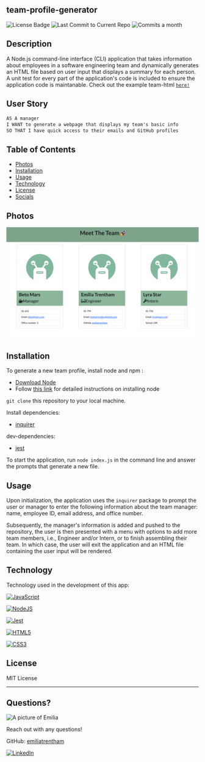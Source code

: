 ## team-profile-generator


  ![License Badge](https://img.shields.io/badge/license-MIT-brightgreen)
 ![Last Commit to Current Repo](https://img.shields.io/github/last-commit/emiliatrentham/OOP-team-profile-generator)
![Commits a month](https://img.shields.io/github/commit-activity/m/emiliatrentham/OOP-team-profile-generator)


## Description 

A Node.js command-line interface (CLI) application that takes information about employees in a software engineering team and dynamically generates an HTML file based on user input that displays a summary for each person. A unit test for every part of the application's code is included to ensure the application code is maintanable. Check out the example team-html
[`here!`](https://github.com/emiliatrentham/OOP-team-profile-generator/blob/main/dist/team.html) 

## User Story

```
AS A manager
I WANT to generate a webpage that displays my team's basic info
SO THAT I have quick access to their emails and GitHub profiles

```

## Table of Contents 
* [Photos](#screenshots)
* [Installation](#installation)
* [Usage](#usage)
* [Technology](#technology)
* [License](#license)
* [Socials](#questions)

## Photos
![Team Profile Rendered Output Screenshot](./Assets/project-screenshot.png)


## Installation

To generate a new team profile, install node and npm : 
 - [Download Node](https://nodejs.org/en/download/)
  - Follow [this link](https://docs.npmjs.com/downloading-and-installing-node-js-and-npm) for detailed instructions on installing node 
 
 `git clone` this repository to your local machine.

Install dependencies:

- [inquirer](https://www.npmjs.com/package/inquirer)

dev-dependencies:

- [jest](https://www.npmjs.com/package/jest)


To start the application, run `node index.js` in the command line and answer the prompts that generate a new file.


## Usage 

Upon initialization, the application uses the `inquirer` package to prompt the user or manager to enter the following information about the team manager: name, employee ID, email address, and office number.

Subsequently, the manager's information is added and pushed to the repository, the user is then presented with a menu with options to add more team members, i.e., Engineer and/or Intern, or to finish assembling their team. In which case, the user will exit the application and an HTML file containing the user input will be rendered. 

## Technology

Technology used in the development of this app:

[![JavaScript](https://img.shields.io/badge/JavaScript-323330?style=for-the-badge&logo=javascript&logoColor=F7DF1E)](https://www.javascript.com/)

[![NodeJS](https://img.shields.io/badge/node.js-6DA55F?style=for-the-badge&logo=node.js&logoColor=white)](https://nodejs.org/en/)

[![Jest](https://img.shields.io/badge/Jest-323330?style=for-the-badge&logo=Jest&logoColor=white)](https://www.npmjs.com/package/jest)

[![HTML5](https://img.shields.io/badge/HTML5-E34F26?style=for-the-badge&logo=html5&logoColor=white)](https://whatwg.org/)

[![CSS3](https://img.shields.io/badge/CSS3-1572B6?style=for-the-badge&logo=css3&logoColor=white)](https://www.w3.org/TR/CSS/#css)

## License

MIT License

---

## Questions?

<img src="https://avatars.githubusercontent.com/u/38886696?s=400&u=1ab29d002cf7b80fe6af55c9677da4b90b21df6f&v=4" alt="A picture of Emilia" width="40%" />

Reach out with any questions!

GitHub: [emiliatrentham](https://github.com/emiliatrentham)



[![LinkedIn](https://img.shields.io/badge/linkedin-%230077B5.svg?style=for-the-badge&logo=linkedin&logoColor=white)](https://www.linkedin.com/in/emilia-trentham-987a59164/)